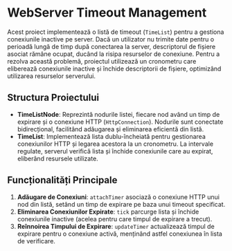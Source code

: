 # WebServer Timeout Management

Acest proiect implementează o listă de timeout (`TimeList`) pentru a gestiona conexiunile inactive pe server. Dacă un utilizator nu trimite date pentru o perioadă lungă de timp după conectarea la server, descriptorul de fișiere asociat rămâne ocupat, ducând la risipa resurselor de conexiune. Pentru a rezolva această problemă, proiectul utilizează un cronometru care eliberează conexiunile inactive și închide descriptorii de fișiere, optimizând utilizarea resurselor serverului.

## Structura Proiectului

- **TimeListNode**: Reprezintă nodurile listei, fiecare nod având un timp de expirare și o conexiune HTTP (`HttpConnection`). Nodurile sunt conectate bidirecțional, facilitând adăugarea și eliminarea eficientă din listă.
- **TimeList**: Implementează lista dublu-încheiată pentru gestionarea conexiunilor HTTP și legarea acestora la un cronometru. La intervale regulate, serverul verifică lista și închide conexiunile care au expirat, eliberând resursele utilizate.

## Funcționalități Principale

1. **Adăugare de Conexiuni**: `attachTimer` asociază o conexiune HTTP unui nod din listă, setând un timp de expirare pe baza unui timeout specificat.
2. **Eliminarea Conexiunilor Expirate**: `tick` parcurge lista și închide conexiunile inactive (acelea pentru care timpul de expirare a trecut).
3. **Reînnoirea Timpului de Expirare**: `updateTimer` actualizează timpul de expirare pentru o conexiune activă, menținând astfel conexiunea în lista de verificare.


